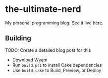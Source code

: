 # the-ultimate-nerd
My personal programming blog. See it live [here](https://instilledbee.net/blog).

Building
--------
TODO: Create a detailed blog post for this

* Download [Wyam](https://wyam.io)
* Run `build.ps1` to install Cake dependencies
* Use `build.cake` to Build, Preview, or Deploy
